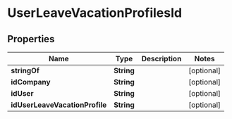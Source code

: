 
# UserLeaveVacationProfilesId

## Properties
Name | Type | Description | Notes
------------ | ------------- | ------------- | -------------
**stringOf** | **String** |  |  [optional]
**idCompany** | **String** |  |  [optional]
**idUser** | **String** |  |  [optional]
**idUserLeaveVacationProfile** | **String** |  |  [optional]



